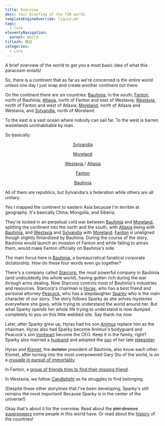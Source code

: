 ```yaml
---
title: Overview
desc: Your briefing of the TIR world.
templateEngineOverride: liquid,md
tags:
  - lore
eleventyNavigation:
  parent: World
titlezh: 概览
categories:
  - Lore
---
```


A brief overview of the world to get you a most basic idea of what this paracosm entails!

So, there is a continent that as far as we're concerned is the entire world unless one day I just snap and create another continent out there.

On the continent there are six countries: [Bauhinia](/world/bauhinia/), in the south; [Fanton](/world/fanton/), north of Bauhinia; [Atlasia](/world/atlasia/), north of Fanton and east of Westavia; [Westavia](/world/westavia/), north of Fanton and west of Atlasia; [Moreland](/world/moreland/), north of Atlasia and Westavia; and [Sylvandia](/world/sylvandia/), north of Moreland.

To the east is a vast ocean where nobody can sail far. To the west is barren wastelands uninhabitable by man.

So basically:

<p style="text-align: center;"><a href="/world/sylvandia/">Sylvandia</a></p>

<p style="text-align: center;"><a href="/world/moreland/">Moreland</a></p>

<p style="text-align: center;"><a href="/world/westavia/">Westavia</a> / <a href="/world/atlasia/">Atlasia</a></p>

<p style="text-align: center;"><a href="/world/fanton/">Fanton</a></p>

<p style="text-align: center;"><a href="/world/bauhinia/">Bauhinia</a></p>

All of them are republics, but Sylvandia's a federation while others are all unitary.

Yes I mapped the continent to eastern Asia because I'm terrible at geography. It's basically China, Mongolia, and Siberia.

They're locked in an perpetual cold war between [Bauhinia](/world/bauhinia/) and [Moreland](/world/moreland/), splitting the continent into the north and the south, with [Atlasia](/world/atlasia/) being with [Bauhinia](/world/bauhinia/), and [Westavia](/world/westavia/) and [Sylvandia](/world/sylvandia/) with [Moreland](/world/moreland/). [Fanton](/world/fanton/) is unaligned though slightly finlandized by Bauhinia. During the course of the story, Bauhinia would launch an invasion of Fanton and while failing to annex them, would make Fanton officially on Bauhinia's side.

The main focus here is [Bauhinia](/world/bauhinia/), a bureaucratical fanatical corporate dictatorship. How do these four words even go together?

There's a company called [Starcorp](/world/bauhinia/starcorp/), the most powerful company in Bauhinia (and undoubtedly the whole world), having gotten rich during the war through arms dealing. Now Starcorp controls most of Bauhinia's industries and resources. Starcorp's chairman is [Hyrax](/characters/minor/#hyrax), who has a best friend and personal attorney [Peacock](/characters/peacock/), who has a stepdaughter [Sparky](/characters/sparky/) who is the main character of our story. The story follows Sparky as she solves mysteries everywhere she goes, while trying to understand the world around her. But what Sparky spends her whole life trying to understand is now dumped completely to you on this little webbed site. Say thank me now.

Later, after Sparky grew up, Hyrax had his son [Animus](/characters/animus/) replace him as the chairman. Hyrax also had Sparky become Animus's bodyguard and Peacock's son [Ironheart](/characters/ironheart/) become the CEO. Keep it in the family, right? Sparky also married a [husband](/characters/nightsun/) and adopted the [son](/characters/bramble/) of her late [stepsister](/characters/fantasy/).

Hyrax and [Kismet](/characters/kismet/), the ~~dictator~~ president of Bauhinia, also know each other. Kismet, after turning into the most overpowered Gary Stu of the world, is on a [crusade in pursuit of immortality](/stories/the-hunt-for-tundra/).

In Fanton, a [group of friends tries to find their missing friend](/stories/one-man-short/).

In Westavia, we follow [Candlelight](/characters/candlelight/) as he struggles to find belonging.

(Despite these other storylines that I've been developing, Sparky's still remains the most important! Because Sparky is in the center of the universe!)

Okay that's about it for the overview. Read about the ~~plot devices~~ [superpowers](/world/superpowers/) some people in this world have. Or read about the [history](/world/history/) of the countries!
